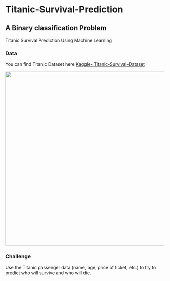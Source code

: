 # Titanic-Survival-Prediction
## A Binary classification Problem
Titanic Survival Prediction Using Machine Learning

### Data
You can find Titanic Dataset here [Kaggle- Titanic-Survival-Dataset](https://www.kaggle.com/competitions/titanic/data)

<img src="https://camo.githubusercontent.com/6588dfb616b3968bb5d752b02a45c7d727b468656908a36f5d429f3c7012e839/68747470733a2f2f6d69726f2e6d656469756d2e636f6d2f6d61782f3630362f312a497462492d4c774f4854484c6752744b55594b5f5a672e706e67" width="550">


### Challenge
Use the Titanic passenger data (name, age, price of ticket, etc.) to try to predict who will survive and who will die.



